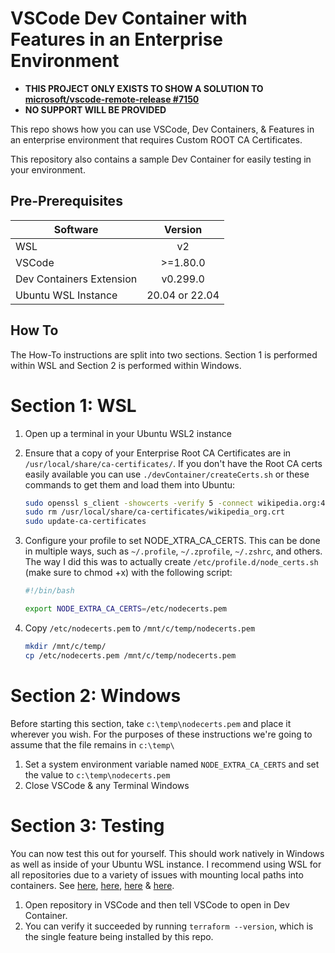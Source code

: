 # VSCode Dev Container with Features in an Enterprise Environment
- **THIS PROJECT ONLY EXISTS TO SHOW A SOLUTION TO [microsoft/vscode-remote-release #7150](https://github.com/microsoft/vscode-remote-release/issues/7150)**
- **NO SUPPORT WILL BE PROVIDED**

This repo shows how you can use VSCode, Dev Containers, & Features in an enterprise environment that requires Custom ROOT CA Certificates.

This repository also contains a sample Dev Container for easily testing in your environment.

## Pre-Prerequisites

| Software   | Version
|----------|:-------------:|
| WSL |    v2   |
| VSCode |  >=1.80.0 |
| Dev Containers Extension |  v0.299.0 |
| Ubuntu WSL Instance | 20.04 or 22.04 |

## How To

The How-To instructions are split into two sections. Section 1 is performed within WSL and Section 2 is performed within Windows.

# Section 1: WSL

1. Open up a terminal in your Ubuntu WSL2 instance

2. Ensure that a copy of your Enterprise Root CA Certificates are in `/usr/local/share/ca-certificates/`. If you don't have the Root CA certs easily available you can use `./devContainer/createCerts.sh` or these commands to get them and load them into Ubuntu:

    ```bash
    sudo openssl s_client -showcerts -verify 5 -connect wikipedia.org:443 < /dev/null | awk '/BEGIN/,/END/{ if(/BEGIN/){a++}; out="cert"a".crt"; print >out}'; echo "Certificates:"; for cert in *.crt; do newname=$(openssl x509 -noout -subject -in $cert | sed -nE 's/.*CN ?= ?(.*)/\1/; s/[ ,.*]/_/g; s/__/_/g; s/_-_/-/; s/^_//g;p' | tr '[:upper:]' '[:lower:]').crt; echo "${newname}"; mv "${cert}" "/usr/local/share/ca-certificates/${newname}"; done
    sudo rm /usr/local/share/ca-certificates/wikipedia_org.crt
    sudo update-ca-certificates
    ```

3. Configure your profile to set NODE_XTRA_CA_CERTS. This can be done in multiple ways, such as `~/.profile`, `~/.zprofile`, `~/.zshrc`, and others. The way I did this was to actually create `/etc/profile.d/node_certs.sh` (make sure to chmod +x) with the following script:

    ```bash
    #!/bin/bash

    export NODE_EXTRA_CA_CERTS=/etc/nodecerts.pem
    ```

4. Copy `/etc/nodecerts.pem` to `/mnt/c/temp/nodecerts.pem`
    ```bash
    mkdir /mnt/c/temp/
    cp /etc/nodecerts.pem /mnt/c/temp/nodecerts.pem
    ```

# Section 2: Windows

Before starting this section, take `c:\temp\nodecerts.pem` and place it wherever you wish. For the purposes of these instructions we're going to assume that the file remains in `c:\temp\`

1. Set a system environment variable named `NODE_EXTRA_CA_CERTS` and set the value to `c:\temp\nodecerts.pem`
2. Close VSCode & any Terminal Windows

# Section 3: Testing

You can now test this out for yourself. This should work natively in Windows as well as inside of your Ubuntu WSL instance. I recommend using WSL for all repositories due to a variety of issues with mounting local paths into containers. See [here](https://docs.docker.com/desktop/troubleshoot/topics/#topics-for-windows), [here](https://github.com/docker/for-win/issues/6742), [here](https://github.com/microsoft/WSL/issues/873) & [here](https://github.com/microsoft/WSL/issues/4197).

1. Open repository in VSCode and then tell VSCode to open in Dev Container.
2. You can verify it succeeded by running `terraform --version`, which is the single feature being installed by this repo.